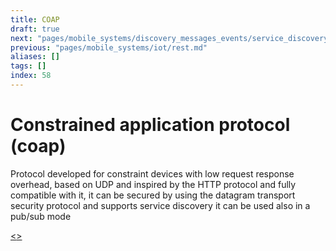 ```yaml
---
title: COAP
draft: true
next: "pages/mobile_systems/discovery_messages_events/service_discovery.md"
previous: "pages/mobile_systems/iot/rest.md"
aliases: []
tags: []
index: 58
---
```


# Constrained application protocol (coap)

Protocol developed for constraint devices with low request response overhead, based on UDP and inspired by the HTTP protocol and fully compatible with it, it can be secured by using the datagram transport security protocol and supports service discovery it can be used also in a pub/sub mode

[<](pages/mobile_systems/iot/rest.md)[>](pages/mobile_systems/discovery_messages_events/service_discovery.md)
